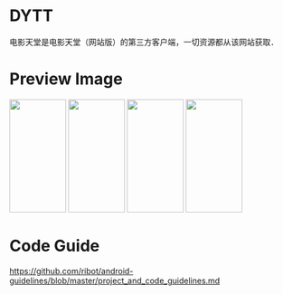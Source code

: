 # DYTT

电影天堂是电影天堂（网站版）的第三方客户端，一切资源都从该网站获取．

# Preview Image

<img src="https://github.com/BullfrogTeam/DYTT/blob/master/resource/device-2018-03-30-163746.png" width="100" height="200">

<img src="https://github.com/BullfrogTeam/DYTT/blob/master/resource/device-2018-03-30-163758.png" width="100" height="200">

<img src="https://github.com/BullfrogTeam/DYTT/blob/master/resource/device-2018-03-30-163812.png" width="100" height="200">

<img src="https://github.com/BullfrogTeam/DYTT/blob/master/resource/device-2018-03-30-163839.png" width="100" height="200">

# Code Guide

https://github.com/ribot/android-guidelines/blob/master/project_and_code_guidelines.md
